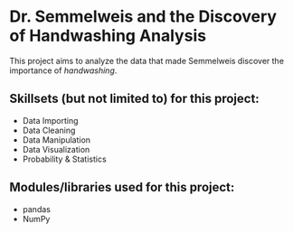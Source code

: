 # Dr. Semmelweis and the Discovery of Handwashing Analysis
This project aims to analyze the data that made Semmelweis discover the importance of *handwashing*.

## Skillsets (but not limited to) for this project:
- Data Importing
- Data Cleaning
- Data Manipulation
- Data Visualization
- Probability & Statistics

## Modules/libraries used for this project:
- pandas
- NumPy